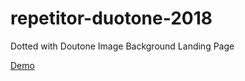 # repetitor-duotone-2018
Dotted with Doutone Image Background Landing Page 

[Demo](https://codepen.io/englishextra/pen/XoXJbQ)